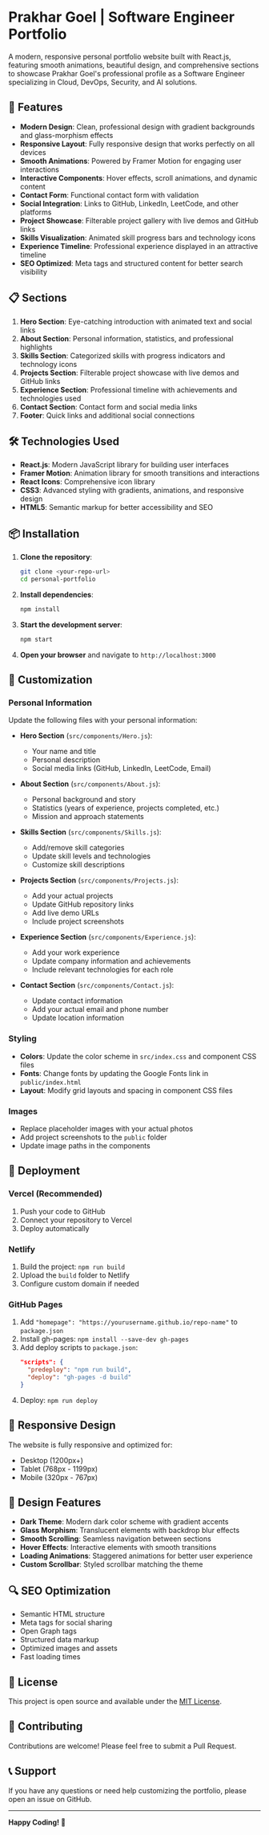 # Prakhar Goel | Software Engineer Portfolio

A modern, responsive personal portfolio website built with React.js, featuring smooth animations, beautiful design, and comprehensive sections to showcase Prakhar Goel's professional profile as a Software Engineer specializing in Cloud, DevOps, Security, and AI solutions.

## 🚀 Features

- **Modern Design**: Clean, professional design with gradient backgrounds and glass-morphism effects
- **Responsive Layout**: Fully responsive design that works perfectly on all devices
- **Smooth Animations**: Powered by Framer Motion for engaging user interactions
- **Interactive Components**: Hover effects, scroll animations, and dynamic content
- **Contact Form**: Functional contact form with validation
- **Social Integration**: Links to GitHub, LinkedIn, LeetCode, and other platforms
- **Project Showcase**: Filterable project gallery with live demos and GitHub links
- **Skills Visualization**: Animated skill progress bars and technology icons
- **Experience Timeline**: Professional experience displayed in an attractive timeline
- **SEO Optimized**: Meta tags and structured content for better search visibility

## 📋 Sections

1. **Hero Section**: Eye-catching introduction with animated text and social links
2. **About Section**: Personal information, statistics, and professional highlights
3. **Skills Section**: Categorized skills with progress indicators and technology icons
4. **Projects Section**: Filterable project showcase with live demos and GitHub links
5. **Experience Section**: Professional timeline with achievements and technologies used
6. **Contact Section**: Contact form and social media links
7. **Footer**: Quick links and additional social connections

## 🛠️ Technologies Used

- **React.js**: Modern JavaScript library for building user interfaces
- **Framer Motion**: Animation library for smooth transitions and interactions
- **React Icons**: Comprehensive icon library
- **CSS3**: Advanced styling with gradients, animations, and responsive design
- **HTML5**: Semantic markup for better accessibility and SEO

## 📦 Installation

1. **Clone the repository**:

   ```bash
   git clone <your-repo-url>
   cd personal-portfolio
   ```

2. **Install dependencies**:

   ```bash
   npm install
   ```

3. **Start the development server**:

   ```bash
   npm start
   ```

4. **Open your browser** and navigate to `http://localhost:3000`

## 🔧 Customization

### Personal Information

Update the following files with your personal information:

- **Hero Section** (`src/components/Hero.js`):

  - Your name and title
  - Personal description
  - Social media links (GitHub, LinkedIn, LeetCode, Email)

- **About Section** (`src/components/About.js`):

  - Personal background and story
  - Statistics (years of experience, projects completed, etc.)
  - Mission and approach statements

- **Skills Section** (`src/components/Skills.js`):

  - Add/remove skill categories
  - Update skill levels and technologies
  - Customize skill descriptions

- **Projects Section** (`src/components/Projects.js`):

  - Add your actual projects
  - Update GitHub repository links
  - Add live demo URLs
  - Include project screenshots

- **Experience Section** (`src/components/Experience.js`):

  - Add your work experience
  - Update company information and achievements
  - Include relevant technologies for each role

- **Contact Section** (`src/components/Contact.js`):
  - Update contact information
  - Add your actual email and phone number
  - Update location information

### Styling

- **Colors**: Update the color scheme in `src/index.css` and component CSS files
- **Fonts**: Change fonts by updating the Google Fonts link in `public/index.html`
- **Layout**: Modify grid layouts and spacing in component CSS files

### Images

- Replace placeholder images with your actual photos
- Add project screenshots to the `public` folder
- Update image paths in the components

## 🚀 Deployment

### Vercel (Recommended)

1. Push your code to GitHub
2. Connect your repository to Vercel
3. Deploy automatically

### Netlify

1. Build the project: `npm run build`
2. Upload the `build` folder to Netlify
3. Configure custom domain if needed

### GitHub Pages

1. Add `"homepage": "https://yourusername.github.io/repo-name"` to `package.json`
2. Install gh-pages: `npm install --save-dev gh-pages`
3. Add deploy scripts to `package.json`:
   ```json
   "scripts": {
     "predeploy": "npm run build",
     "deploy": "gh-pages -d build"
   }
   ```
4. Deploy: `npm run deploy`

## 📱 Responsive Design

The website is fully responsive and optimized for:

- Desktop (1200px+)
- Tablet (768px - 1199px)
- Mobile (320px - 767px)

## 🎨 Design Features

- **Dark Theme**: Modern dark color scheme with gradient accents
- **Glass Morphism**: Translucent elements with backdrop blur effects
- **Smooth Scrolling**: Seamless navigation between sections
- **Hover Effects**: Interactive elements with smooth transitions
- **Loading Animations**: Staggered animations for better user experience
- **Custom Scrollbar**: Styled scrollbar matching the theme

## 🔍 SEO Optimization

- Semantic HTML structure
- Meta tags for social sharing
- Open Graph tags
- Structured data markup
- Optimized images and assets
- Fast loading times

## 📄 License

This project is open source and available under the [MIT License](LICENSE).

## 🤝 Contributing

Contributions are welcome! Please feel free to submit a Pull Request.

## 📞 Support

If you have any questions or need help customizing the portfolio, please open an issue on GitHub.

---

**Happy Coding! 🎉**
